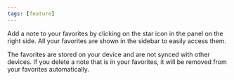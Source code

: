 ```yaml
---
tags: [feature]
---
```


Add a note to your favorites by clicking on the star icon in the panel on the right side. All your favorites are shown in the sidebar to easily access them.

The favorites are stored on your device and are not synced with other devices. If you delete a note that is in your favorites, it will be removed from your favorites automatically.
